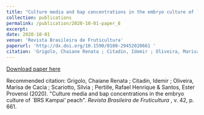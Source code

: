 ```yaml
---
title: "Culture media and bap concentrations in the embryo culture of `BRS Kampai’ peach"
collection: publications
permalink: /publication/2020-10-01-paper_8
excerpt:
date: 2020-10-01
venue: 'Revista Brasileira de Fruticultura'
paperurl: 'http://dx.doi.org/10.1590/0100-29452020661 '
citation: 'Grigolo, Chaiane Renata ; Citadin, Idemir ; Oliveira, Marisa de Cacia ; Scariotto, Silvia ; Pertille, Rafael Henrique & Santos, Ester Provensi (2020). Culture media and bap concentrations in the embryo culture of `BRS Kampai’ peach. <i>  Revista Brasileira de Fruticultura </i> , v. 42, p. 661.'
---
```


[Download paper here](http://dx.doi.org/10.1590/0100-29452020661)

Recommended citation: Grigolo, Chaiane Renata ; Citadin, Idemir ; Oliveira, Marisa de Cacia ; Scariotto, Silvia ; Pertille, Rafael Henrique & Santos, Ester Provensi (2020). "Culture media and bap concentrations in the embryo culture of `BRS Kampai’ peach". <i>  Revista Brasileira de Fruticultura </i> , v. 42, p. 661.

